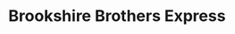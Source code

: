 ---
title: "Brookshire Brothers Express"
url: /ganado/brookshire-brothers-express/
shop: convenience
---